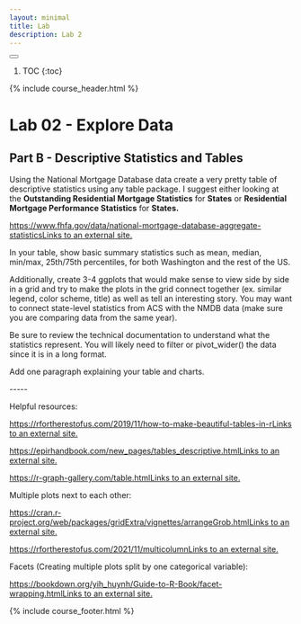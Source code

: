 ```yaml
---
layout: minimal
title: Lab
description: Lab 2
---
```


<button id="toc-toggle"><i class="fa-solid fa-bars"></i></button>
1. TOC
{:toc}

{% include course_header.html %}
# Lab 02 - Explore Data

## 

## Part B - Descriptive Statistics and Tables

Using the National Mortgage Database data create a very pretty table of descriptive statistics using any table package. I suggest either looking at the **Outstanding Residential Mortgage Statistics** for **States** or **Residential Mortgage Performance Statistics** for **States.**

[https://www.fhfa.gov/data/national-mortgage-database-aggregate-statisticsLinks to an external site.](https://www.fhfa.gov/data/national-mortgage-database-aggregate-statistics)

In your table, show basic summary statistics such as mean, median, min/max, 25th/75th percentiles, for both Washington and the rest of the US. 

Additionally, create 3-4 ggplots that would make sense to view side by side in a grid and try to make the plots in the grid connect together (ex. similar legend, color scheme, title) as well as tell an interesting story. You may want to connect state-level statistics from ACS with the NMDB data (make sure you are comparing data from the same year). 

Be sure to review the technical documentation to understand what the statistics represent. You will likely need to filter or pivot_wider() the data since it is in a long format. 

Add one paragraph explaining your table and charts.

\-----

Helpful resources:

[https://rfortherestofus.com/2019/11/how-to-make-beautiful-tables-in-rLinks to an external site.](https://rfortherestofus.com/2019/11/how-to-make-beautiful-tables-in-r)

[https://epirhandbook.com/new_pages/tables_descriptive.htmlLinks to an external site.](https://epirhandbook.com/new_pages/tables_descriptive.html)

[https://r-graph-gallery.com/table.htmlLinks to an external site.](https://r-graph-gallery.com/table.html)

Multiple plots next to each other:

[https://cran.r-project.org/web/packages/gridExtra/vignettes/arrangeGrob.htmlLinks to an external site.](https://cran.r-project.org/web/packages/gridExtra/vignettes/arrangeGrob.html)

[https://rfortherestofus.com/2021/11/multicolumnLinks to an external site.](https://rfortherestofus.com/2021/11/multicolumn)

Facets (Creating multiple plots split by one categorical variable):

[https://bookdown.org/yih_huynh/Guide-to-R-Book/facet-wrapping.htmlLinks to an external site.](https://bookdown.org/yih_huynh/Guide-to-R-Book/facet-wrapping.html)




{% include course_footer.html %}
